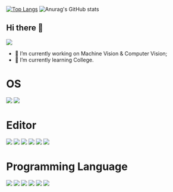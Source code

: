 [![Top Langs](https://github-readme-stats.vercel.app/api/top-langs/?username=QinfendeDD&layout=compact)](https://github.com/aQinfendeDD/github-readme-stats)
![Anurag's GitHub stats](https://github-readme-stats.vercel.app/api?username=QinfendeDD&show_icons=true&theme=dracula)

## Hi there 👋
![](https://visitor-badge.glitch.me/badge?page_id=QinfendeDD.readme)
- 🔭 I’m currently working on Machine Vision & Computer Vision;
- 🌱 I’m currently learning College.
# OS
![](https://img.shields.io/badge/OS-Arch%20Linux-33aadd?style=flat-square&logo=arch-linux&logoColor=ffffff)
![](https://img.shields.io/badge/OS-%20Ubuntu-33aadd?style=flat-square&logo=Ubuntu&logoColor=ffffff)

# Editor
[![](https://img.shields.io/badge/Pycharm-f5010c?style=flat-square&logo=Pycharm&logoColor=ffffff)](https://www.apple.com/)
[![](https://img.shields.io/badge/IDEA-f5010c?style=flat-square&logo=IntelliJ-IDEA&logoColor=ffffff)](https://www.apple.com/)
[![](https://img.shields.io/badge/QT-f5010c?style=flat-square&logo=QT&logoColor=ffffff)](https://www.apple.com/)
[![](https://img.shields.io/badge/Jupyter-f5010c?style=flat-square&logo=Jupyter&logoColor=ffffff)](https://www.apple.com/)
[![](https://img.shields.io/badge/WebStorm-f5010c?style=flat-square&logo=WebStorm&logoColor=ffffff)](https://www.apple.com/)
[![](https://img.shields.io/badge/Visual-Studio-Code-f5010c?style=flat-square&logo=Visual-Studio-Code&logoColor=ffffff)](https://www.apple.com/)

# Programming Language
[![](https://img.shields.io/badge/-Java-007396?style=flat-square&logo=java&logoColor=ffffff)](https://reactjs.org/)
[![](https://img.shields.io/badge/-Python-007396?style=flat-square&logo=Python&logoColor=ffffff)](https://reactjs.org/)
[![](https://img.shields.io/badge/-GO-007396?style=flat-square&logo=GO&logoColor=ffffff)](https://reactjs.org/)
[![](https://img.shields.io/badge/-JavaScript-007396?style=flat-square&logo=JavaScript&logoColor=ffffff)](https://reactjs.org/)
[![](https://img.shields.io/badge/-R-007396?style=flat-square&logo=R&logoColor=ffffff)](https://reactjs.org/)
[![](https://img.shields.io/badge/-C++-007396?style=flat-square&logo=C&logoColor=ffffff)](https://reactjs.org/)
